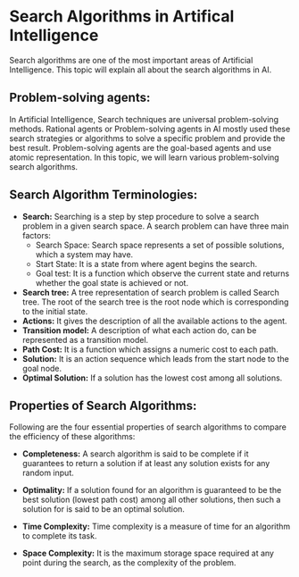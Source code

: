 # Search Algorithms in Artifical Intelligence
Search algorithms are one of the most important areas of Artificial Intelligence. This topic will explain all about the search algorithms in AI.

## Problem-solving agents:
In Artificial Intelligence, Search techniques are universal problem-solving methods. Rational agents or Problem-solving agents in AI mostly used these search strategies or algorithms to solve a specific problem and provide the best result. Problem-solving agents are the goal-based agents and use atomic representation. In this topic, we will learn various problem-solving search algorithms.

## Search Algorithm Terminologies:
- **Search:** Searching is a step by step procedure to solve a search problem in a given search space. A search problem can have three main factors:
    - Search Space: Search space represents a set of possible solutions, which a system may have.
    - Start State: It is a state from where agent begins the search.
    - Goal test: It is a function which observe the current state and returns whether the goal state is achieved or not.
- **Search tree:** A tree representation of search problem is called Search tree. The root of the search tree is the root node which is corresponding to the initial state.
- **Actions:** It gives the description of all the available actions to the agent.
- **Transition model:** A description of what each action do, can be represented as a transition model.
- **Path Cost:** It is a function which assigns a numeric cost to each path.
- **Solution:** It is an action sequence which leads from the start node to the goal node.
- **Optimal Solution:** If a solution has the lowest cost among all solutions.

## Properties of Search Algorithms:
Following are the four essential properties of search algorithms to compare the efficiency of these algorithms:

- **Completeness:** A search algorithm is said to be complete if it guarantees to return a solution if at least any solution exists for any random input.

- **Optimality:** If a solution found for an algorithm is guaranteed to be the best solution (lowest path cost) among all other solutions, then such a solution for is said to be an optimal solution.

- **Time Complexity:** Time complexity is a measure of time for an algorithm to complete its task.

- **Space Complexity:** It is the maximum storage space required at any point during the search, as the complexity of the problem.

